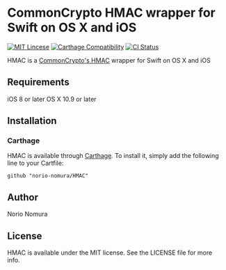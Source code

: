 # CommonCrypto HMAC wrapper for Swift on OS X and iOS
[![MIT Lincese](http://img.shields.io/badge/license-MIT-blue.svg?style=flat)](LICENSE)
[![Carthage Compatibility](https://img.shields.io/badge/carthage-✓-f2a77e.svg?style=flat)](https://github.com/Carthage/Carthage/)
[![CI Status](http://img.shields.io/travis/norio-nomura/HMAC.svg?style=flat)](https://travis-ci.org/norio-nomura/HMAC)

HMAC is a [CommonCrypto's HMAC](https://developer.apple.com/library/ios/documentation/System/Conceptual/ManPages_iPhoneOS/man3/CCHmac.3cc.html) wrapper for Swift on OS X and iOS

## Requirements

iOS 8 or later
OS X 10.9 or later

## Installation

### Carthage

HMAC is available through [Carthage](https://github.com/Carthage/Carthage). To install
it, simply add the following line to your Cartfile:

`github "norio-nomura/HMAC"`

## Author

Norio Nomura

## License

HMAC is available under the MIT license. See the LICENSE file for more info.
